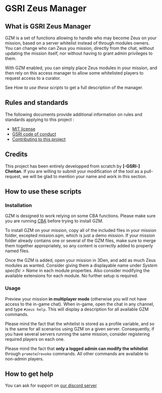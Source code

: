 # GSRI Zeus Manager

## What is GSRI Zeus Manager
GZM is a set of functions allowing to handle who may become Zeus on your mission, based on a server whitelist instead of through modules owners. You can change who can Zeus you mission, directly from the chat, without updating the mission itself, nor without having to grant admin privileges to them.

With GZM enabled, you can simply place Zeus modules in your mission, and then rely on this access manager to allow some whitelisted players to request access to a curator.

See *How to use these scripts* to get a full description of the manager.

## Rules and standards
The following documents provide additional information on rules and standards applying to this project :

*   [MIT license](../LICENSE.md)
*   [GSRI code of conduct](https://github.com/team-gsri/CodeOfConduct/blob/master/.github/CODE_OF_CONDUCT.md)
*   [Contributing to this project](./CONTRIBUTING.md)

## Credits
This project has been entirely developped from scratch by __[-GSRI-] Cheitan__. If you are willing to submit your modification of the tool as a pull-request, we will be glad to mention your name and work in this section.

## How to use these scripts

### Installation
GZM is designed to work relying on some CBA functions. Please make sure you are running [CBA](https://github.com/CBATeam/CBA_A3) before trying to install GZM.

To install GZM on your mission, copy all of the included files in your mission folder, excepted *mission.sqm*, which is just a demo mission. If your mission folder already contains one or several of the GZM files, make sure to merge them together appropriately, so any content is correctly added to properly named files.

Once the GZM is added, open your mission in 3Den, and add as much Zeus modules as wanted. Consider giving them a displayable name under *System specific > Name* in each module properties. Also consider modifying the available extensions for each module. No further setup is required.

### Usage
Preview your mission **in multiplayer mode** (otherwise you will not have access to the in-game chat). When in-game, open the chat in any channel, and type `#zeus help`. This will display a description for all available GZM commands.

Please mind the fact that the whitelist is stored as a profile variable, and so is the same for all scenarios using GZM on a given server. Consequently, if you have several servers running the same mission, consider registering required players on each one.

Please mind the fact that **only a logged admin can modify the whitelist** through `promote`/`revoke` commands. All other commands are available to non-admin players.

## How to get help
You can ask for support on [our discord server](https://discord.gg/bhMn4jd)
